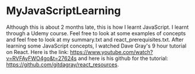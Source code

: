 # MyJavaScriptLearning
Although this is about 2 months late, this is how I learnt JavaScript. I learnt through a Udemy course.
Feel free to look at some examples of concepts and feel free to look at my summary.txt and react_prerequisites.txt. 
After learning some JavaScript concepts, I watched Dave Gray's 9 hour tutorial on React. Here is the link: https://www.youtube.com/watch?v=RVFAyFWO4go&t=27624s and here is his github for the tutorial: https://github.com/gitdagray/react_resources.
